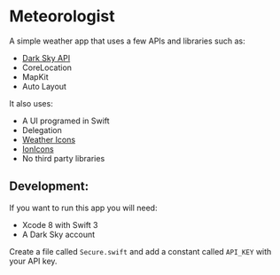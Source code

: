 # Meteorologist

A simple weather app that uses a few APIs and libraries such as:

- [Dark Sky API](https://darksky.net/)
- CoreLocation
- MapKit
- Auto Layout

It also uses:

- A UI programed in Swift
- Delegation
- [Weather Icons](https://erikflowers.github.io/weather-icons/)
- [IonIcons](http://ionicons.com/)
- No third party libraries

## Development:

If you want to run this app you will need:

- Xcode 8 with Swift 3
- A Dark Sky account

Create a file called `Secure.swift` and add a constant called `API_KEY` with your API key.
